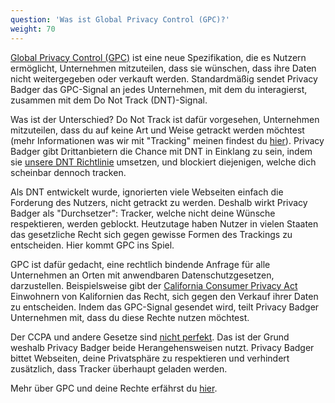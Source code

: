```yaml
---
question: 'Was ist Global Privacy Control (GPC)?'
weight: 70
---
```


[Global Privacy Control (GPC)](https://globalprivacycontrol.org/) ist eine neue Spezifikation, die es Nutzern ermöglicht, Unternehmen mitzuteilen, dass sie wünschen, dass ihre Daten nicht weitergegeben oder verkauft werden. Standardmäßig sendet Privacy Badger das GPC-Signal an jedes Unternehmen, mit dem du interagierst, zusammen mit dem Do Not Track (DNT)-Signal.

Was ist der Unterschied? Do Not Track ist dafür vorgesehen, Unternehmen mitzuteilen, dass du auf keine Art und Weise getrackt werden möchtest (mehr Informationen was wir mit "Tracking" meinen findest du [hier](https://www.eff.org/pages/understanding-effs-do-not-track-policy-universal-opt-out-tracking)). Privacy Badger gibt Drittanbietern die Chance mit DNT in Einklang zu sein, indem sie [unsere DNT Richtlinie](https://www.eff.org/dnt-policy/) umsetzen, und blockiert diejenigen, welche dich scheinbar dennoch tracken.

Als DNT entwickelt wurde, ignorierten viele Webseiten einfach die Forderung des Nutzers, nicht getrackt zu werden. Deshalb wirkt Privacy Badger als "Durchsetzer": Tracker, welche nicht deine Wünsche respektieren, werden geblockt. Heutzutage haben Nutzer in vielen Staaten das gesetzliche Recht sich gegen gewisse Formen des Trackings zu entscheiden. Hier kommt GPC ins Spiel.

GPC ist dafür gedacht, eine rechtlich bindende Anfrage für alle Unternehmen an Orten mit anwendbaren Datenschutzgesetzen, darzustellen. Beispielsweise gibt der [California Consumer Privacy Act](https://theccpa.org) Einwohnern von Kalifornien das Recht, sich gegen den Verkauf ihrer Daten zu entscheiden. Indem das GPC-Signal gesendet wird, teilt Privacy Badger Unternehmen mit, dass du diese Rechte nutzen möchtest.

Der CCPA und andere Gesetze sind [nicht perfekt](https://advocacy.consumerreports.org/press_release/consumer-reports-study-finds-significant-obstacles-to-exercising-california-privacy-rights/). Das ist der Grund weshalb Privacy Badger beide Herangehensweisen nutzt. Privacy Badger bittet Webseiten, deine Privatsphäre zu respektieren und verhindert zusätzlich, dass Tracker überhaupt geladen werden.

Mehr über GPC und deine Rechte erfährst du [hier](https://globalprivacycontrol.org/).
